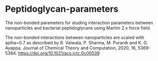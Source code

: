 # Peptidoglycan-parameters

The non-bonded parameters for studing interaction parameters between nanoparticles and bacterial peptidoglycans using Martini 2.x force field.

The non-bonded interactions between nanoparticles are scaled with aplha=0.7 as described by R. Vaiwala, P. Sharma, M. Puranik and K. G. Ayappa, Journal of Chemical Theory and Computation, 2020, 16, 5369-5384. https://doi.org/10.1021/acs.jctc.0c00539
